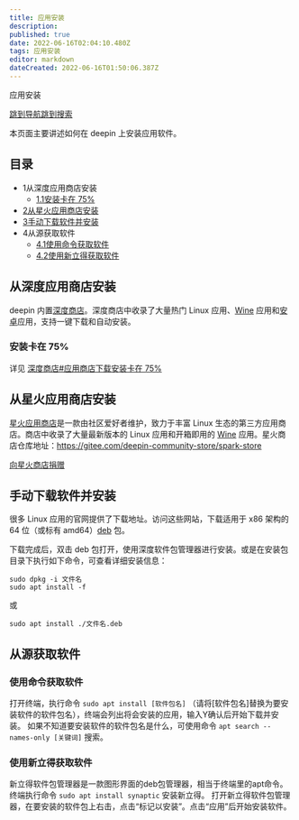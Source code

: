 ```yaml
---
title: 应用安装
description: 
published: true
date: 2022-06-16T02:04:10.480Z
tags: 应用安装
editor: markdown
dateCreated: 2022-06-16T01:50:06.387Z
---
```


应用安装

[跳到导航](http://old.deepin.wiki/index.php?title=应用安装#mw-head)[跳到搜索](http://old.deepin.wiki/index.php?title=应用安装#searchInput)

本页面主要讲述如何在 deepin 上安装应用软件。

## 目录



- 1从深度应用商店安装
  - [1.1安装卡在 75%](http://old.deepin.wiki/index.php?title=应用安装#.E5.AE.89.E8.A3.85.E5.8D.A1.E5.9C.A8_75.25)
- [2从星火应用商店安装](http://old.deepin.wiki/index.php?title=应用安装#.E4.BB.8E.E6.98.9F.E7.81.AB.E5.BA.94.E7.94.A8.E5.95.86.E5.BA.97.E5.AE.89.E8.A3.85)
- [3手动下载软件并安装](http://old.deepin.wiki/index.php?title=应用安装#.E6.89.8B.E5.8A.A8.E4.B8.8B.E8.BD.BD.E8.BD.AF.E4.BB.B6.E5.B9.B6.E5.AE.89.E8.A3.85)
- 4从源获取软件
  - [4.1使用命令获取软件](http://old.deepin.wiki/index.php?title=应用安装#.E4.BD.BF.E7.94.A8.E5.91.BD.E4.BB.A4.E8.8E.B7.E5.8F.96.E8.BD.AF.E4.BB.B6)
  - [4.2使用新立得获取软件](http://old.deepin.wiki/index.php?title=应用安装#.E4.BD.BF.E7.94.A8.E6.96.B0.E7.AB.8B.E5.BE.97.E8.8E.B7.E5.8F.96.E8.BD.AF.E4.BB.B6)

## 从深度应用商店安装

deepin 内置[深度商店](http://old.deepin.wiki/index.php?title=深度商店)。深度商店中收录了大量热门 Linux 应用、[Wine](http://old.deepin.wiki/index.php?title=Wine) 应用和[安卓](http://old.deepin.wiki/index.php?title=安卓)应用，支持一键下载和自动安装。

### 安装卡在 75%

详见 [深度商店#应用商店下载安装卡在 75%](http://old.deepin.wiki/index.php?title=深度商店#.E5.BA.94.E7.94.A8.E5.95.86.E5.BA.97.E4.B8.8B.E8.BD.BD.E5.AE.89.E8.A3.85.E5.8D.A1.E5.9C.A8_75.25)

## 从星火应用商店安装

[星火应用商店](http://old.deepin.wiki/index.php?title=星火应用商店)是一款由社区爱好者维护，致力于丰富 Linux 生态的第三方应用商店。商店中收录了大量最新版本的 Linux 应用和开箱即用的 [Wine](http://old.deepin.wiki/index.php?title=Wine) 应用。星火商店仓库地址：https://gitee.com/deepin-community-store/spark-store

[向星火商店捐赠](https://donate.deepinos.org.cn/donate/)

## 手动下载软件并安装

很多 Linux 应用的官网提供了下载地址。访问这些网站，下载适用于 x86 架构的 64 位（或标有 amd64）[deb](http://old.deepin.wiki/index.php?title=Deb) 包。

下载完成后，双击 deb 包打开，使用深度软件包管理器进行安装。或是在安装包目录下执行如下命令，可查看详细安装信息：

```
sudo dpkg -i 文件名
sudo apt install -f
```

或

```
sudo apt install ./文件名.deb
```

## 从源获取软件

### 使用命令获取软件

打开终端，执行命令 `sudo apt install [软件包名]` （请将[软件包名]替换为要安装软件的软件包名），终端会列出将会安装的应用，输入Y确认后开始下载并安装。 如果不知道要安装软件的软件包名是什么，可使用命令 `apt search --names-only [关键词]` 搜索。

### 使用新立得获取软件

新立得软件包管理器是一款图形界面的deb包管理器，相当于终端里的apt命令。终端执行命令 `sudo apt install synaptic` 安装新立得。 打开新立得软件包管理器，在要安装的软件包上右击，点击“标记以安装”。点击“应用”后开始安装软件。